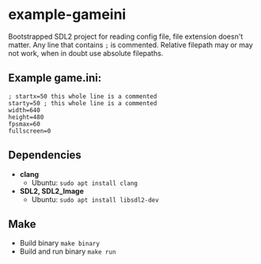# example-gameini
Bootstrapped SDL2 project for reading config file, file extension doesn't matter. Any line that contains ```;``` is commented. Relative filepath may or may not work, when in doubt use absolute filepaths.

## **Example game.ini:**
```
; startx=50 this whole line is a commented
starty=50 ; this whole line is a commented
width=640
height=480
fpsmax=60
fullscreen=0
```

## Dependencies
* **clang**
  - Ubuntu: ```sudo apt install clang```
* **SDL2, SDL2_Image**
  - Ubuntu: ``` sudo apt install libsdl2-dev ```

## Make
* Build binary ```make binary```
* Build and run binary ```make run```
